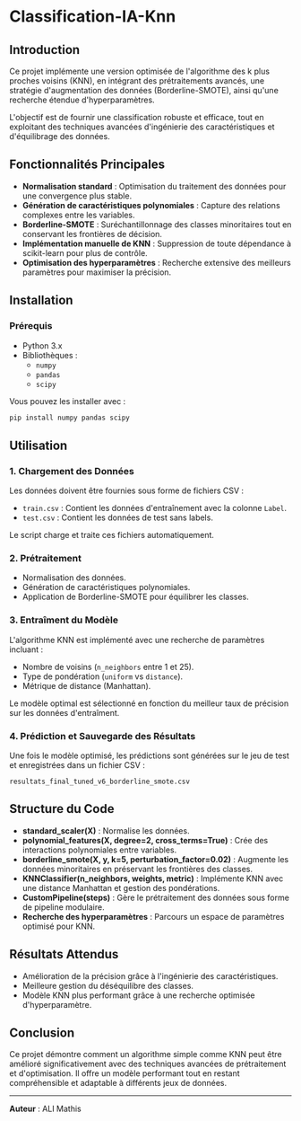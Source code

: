 # Classification-IA-Knn

## Introduction

Ce projet implémente une version optimisée de l'algorithme des k plus proches voisins (KNN), en intégrant des prétraitements avancés, une stratégie d'augmentation des données (Borderline-SMOTE), ainsi qu'une recherche étendue d'hyperparamètres.

L'objectif est de fournir une classification robuste et efficace, tout en exploitant des techniques avancées d'ingénierie des caractéristiques et d'équilibrage des données.

## Fonctionnalités Principales

- **Normalisation standard** : Optimisation du traitement des données pour une convergence plus stable.
- **Génération de caractéristiques polynomiales** : Capture des relations complexes entre les variables.
- **Borderline-SMOTE** : Suréchantillonnage des classes minoritaires tout en conservant les frontières de décision.
- **Implémentation manuelle de KNN** : Suppression de toute dépendance à scikit-learn pour plus de contrôle.
- **Optimisation des hyperparamètres** : Recherche extensive des meilleurs paramètres pour maximiser la précision.

## Installation

### Prérequis

- Python 3.x
- Bibliothèques :
  - `numpy`
  - `pandas`
  - `scipy`

Vous pouvez les installer avec :

```bash
pip install numpy pandas scipy
```

## Utilisation

### 1. Chargement des Données

Les données doivent être fournies sous forme de fichiers CSV :

- `train.csv` : Contient les données d'entraînement avec la colonne `Label`.
- `test.csv` : Contient les données de test sans labels.

Le script charge et traite ces fichiers automatiquement.

### 2. Prétraitement

- Normalisation des données.
- Génération de caractéristiques polynomiales.
- Application de Borderline-SMOTE pour équilibrer les classes.

### 3. Entraîment du Modèle

L'algorithme KNN est implémenté avec une recherche de paramètres incluant :

- Nombre de voisins (`n_neighbors` entre 1 et 25).
- Type de pondération (`uniform` vs `distance`).
- Métrique de distance (Manhattan).

Le modèle optimal est sélectionné en fonction du meilleur taux de précision sur les données d'entraîment.

### 4. Prédiction et Sauvegarde des Résultats

Une fois le modèle optimisé, les prédictions sont générées sur le jeu de test et enregistrées dans un fichier CSV :

```
resultats_final_tuned_v6_borderline_smote.csv
```

## Structure du Code

- **standard\_scaler(X)** : Normalise les données.
- **polynomial\_features(X, degree=2, cross\_terms=True)** : Crée des interactions polynomiales entre variables.
- **borderline\_smote(X, y, k=5, perturbation\_factor=0.02)** : Augmente les données minoritaires en préservant les frontières des classes.
- **KNNClassifier(n\_neighbors, weights, metric)** : Implémente KNN avec une distance Manhattan et gestion des pondérations.
- **CustomPipeline(steps)** : Gère le prétraitement des données sous forme de pipeline modulaire.
- **Recherche des hyperparamètres** : Parcours un espace de paramètres optimisé pour KNN.

## Résultats Attendus

- Amélioration de la précision grâce à l'ingénierie des caractéristiques.
- Meilleure gestion du déséquilibre des classes.
- Modèle KNN plus performant grâce à une recherche optimisée d'hyperparamètre.

## Conclusion

Ce projet démontre comment un algorithme simple comme KNN peut être amélioré significativement avec des techniques avancées de prétraitement et d'optimisation. Il offre un modèle performant tout en restant compréhensible et adaptable à différents jeux de données.

---

**Auteur** : ALI Mathis
